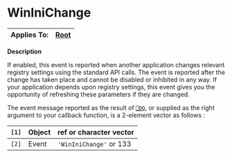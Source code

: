 




<h1 class="heading"><span class="name">WinIniChange</span></h1>

| Applies To: | [Root](./root.md) |
| --- | ---  |


**Description**


If enabled, this event is reported when another application changes relevant registry settings using the standard API calls. The event is reported after the change has taken place and cannot be disabled or inhibited in any way. If your application depends upon registry settings, this event gives you the opportunity of refreshing these parameters if they are changed.


The event message reported as the result of [`⎕DQ`](../../Language/System%20Functions/dq.htm), or supplied as the right argument to your callback function, is a 2-element vector as follows :


| `[1]` | Object | ref or character vector |
| --- | --- | ---  |
| `[2]` | Event | `'WinIniChange'` or 133 |



